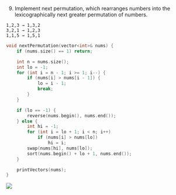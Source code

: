 9. Implement next permutation, which rearranges numbers into the lexicographically next greater permutation of numbers.

```
1,2,3 → 1,3,2
3,2,1 → 1,2,3
1,1,5 → 1,5,1
```

```cpp
void nextPermutation(vector<int>& nums) {
    if (nums.size() == 1) return;

    int n = nums.size();
    int lo = -1;
    for (int i = n - 1; i >= 1; i--) {
        if (nums[i] > nums[i - 1]) {
            lo = i - 1;
            break;
        }
    }

    if (lo == -1) {
        reverse(nums.begin(), nums.end());
    } else {
        int hi = -1;
        for (int i = lo + 1; i < n; i++)
            if (nums[i] > nums[lo])
                hi = i;
        swap(nums[hi], nums[lo]);
        sort(nums.begin() + lo + 1, nums.end());
    }

    printVectors(nums);
}
```

<img src="https://assets.leetcode.com/static_assets/media/original_images/31_Next_Permutation.gif">
